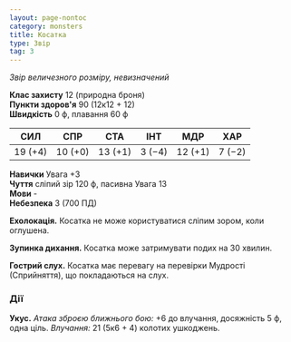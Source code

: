 ```yaml
---
layout: page-nontoc
category: monsters
title: Косатка
type: Звір
tag: 3
---
```


_Звір величезного розміру, невизначений_

**Клас захисту** 12 (природна броня)    
**Пункти здоров'я** 90 (12к12 + 12)    
**Швидкість** 0 ф, плавання 60 ф

| СИЛ     | СПР     | СТА     | ІНТ    | МДР     | ХАР    |
| ------- | ------- | ------- | ------ | ------- | ------ |
| 19 (+4) | 10 (+0) | 13 (+1) | 3 (−4) | 12 (+1) | 7 (−2) |

**Навички** Увага +3    
**Чуття** сліпий зір 120 ф, пасивна Увага 13    
**Мови** -    
**Небезпека** 3 (700 ПД)

**Ехолокація.** Косатка не може користуватися сліпим зором, коли оглушена.    

**Зупинка дихання.** Косатка може затримувати подих на 30 хвилин.    

**Гострий слух.** Косатка має перевагу на перевірки Мудрості (Сприйняття), що покладаються на слух.

### Дії
**Укус.** _Атака зброєю ближнього бою:_ +6 до влучання, досяжність 5 ф, одна ціль. _Влучання:_ 21 (5к6 + 4) колотих ушкоджень. 
